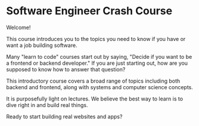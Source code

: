 # Software Engineer Crash Course

Welcome!

This course introduces you to the topics you need to know if you have or want a job building software.

Many "learn to code" courses start out by saying, "Decide if you want to be a frontend or backend developer." If you are just starting out, how are you supposed to know how to answer that question?

This introductory course covers a broad range of topics including both backend and frontend, along with systems and computer science concepts.

It is purposefully light on lectures. We believe the best way to learn is to dive right in and build real things.

Ready to start building real websites and apps?
